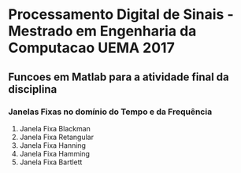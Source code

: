 # Processamento Digital de Sinais - Mestrado em Engenharia da Computacao UEMA 2017

## Funcoes em Matlab para a atividade final da disciplina 

### Janelas Fixas no domínio do Tempo e da Frequência

1. Janela Fixa Blackman
1. Janela Fixa Retangular
1. Janela Fixa Hanning
1. Janela Fixa Hamming
1. Janela Fixa Bartlett


